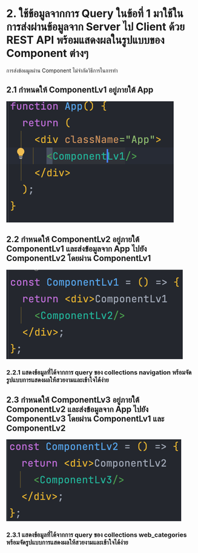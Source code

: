 # 2. ใช้ข้อมูลจากการ Query ในข้อที่ 1 มาใช้ในการส่งผ่านข้อมูลจาก Server ไป Client ด้วย REST API พร้อมแสดงผลในรูปแบบของ Component ต่างๆ
การส่งข้อผมูลผ่าน Component ไม่จำกัดวิธีการในการทำ 
## 2.1 กำหนดให้  ComponentLv1 อยู่ภายใต้ App
![img.png](public/2.1.png)

## 2.2 กำหนดให้  ComponentLv2 อยู่ภายใต้ ComponentLv1 และส่งข้อมูลจาก App ไปยัง ComponentLv2 โดยผ่าน ComponentLv1
![img.png](public/2.2.png)
### 2.2.1 แสดงข้อมูลที่ได้จากการ query ของ collections navigation พร้อมจัดรูปแบบการแสดงผลให้สวยงามและเข้าใจได้ง่าย

## 2.3 กำหนดให้  ComponentLv3 อยู่ภายใต้ ComponentLv2 และส่งข้อมูลจาก App ไปยัง ComponentLv3 โดยผ่าน  ComponentLv1 และ ComponentLv2
![img.png](public/2.3.png)
### 2.3.1 แสดงข้อมูลที่ได้จากการ query ของ collections web_categories พร้อมจัดรูปแบบการแสดงผลให้สวยงามและเข้าใจได้ง่าย
